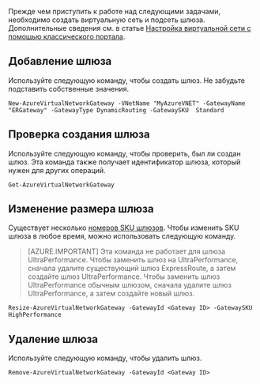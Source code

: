 Прежде чем приступить к работе над следующими задачами, необходимо создать виртуальную сеть и подсеть шлюза. Дополнительные сведения см. в статье [Настройка виртуальной сети с помощью классического портала](../articles/expressroute/expressroute-howto-vnet-portal-classic.md).

## Добавление шлюза

Используйте следующую команду, чтобы создать шлюз. Не забудьте подставить собственные значения.

	New-AzureVirtualNetworkGateway -VNetName "MyAzureVNET" -GatewayName "ERGateway" -GatewayType DynamicRouting -GatewaySKU  Standard

## Проверка создания шлюза

Используйте следующую команду, чтобы проверить, был ли создан шлюз. Эта команда также получает идентификатор шлюза, который нужен для других операций.

	Get-AzureVirtualNetworkGateway

## Изменение размера шлюза

Существует несколько [номеров SKU шлюзов](../articles/expressroute/expressroute-about-virtual-network-gateways.md). Чтобы изменить SKU шлюза в любое время, можно использовать следующую команду.

>[AZURE.IMPORTANT] Эта команда не работает для шлюза UltraPerformance. Чтобы заменить шлюз на UltraPerformance, сначала удалите существующий шлюз ExpressRoute, а затем создайте шлюз UltraPerformance. Чтобы заменить шлюз UltraPerformance обычным шлюзом, сначала удалите шлюз UltraPerformance, а затем создайте новый шлюз.

	Resize-AzureVirtualNetworkGateway -GatewayId <Gateway ID> -GatewaySKU HighPerformance

## Удаление шлюза

Используйте следующую команду, чтобы удалить шлюз.

	Remove-AzureVirtualNetworkGateway -GatewayId <Gateway ID>

<!---HONumber=AcomDC_0928_2016-->